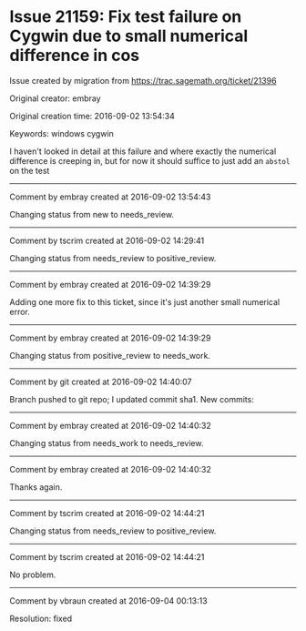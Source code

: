# Issue 21159: Fix test failure on Cygwin due to small numerical difference in cos

Issue created by migration from https://trac.sagemath.org/ticket/21396

Original creator: embray

Original creation time: 2016-09-02 13:54:34

Keywords: windows cygwin

I haven't looked in detail at this failure and where exactly the numerical difference is creeping in, but for now it should suffice to just add an `abstol` on the test


---

Comment by embray created at 2016-09-02 13:54:43

Changing status from new to needs_review.


---

Comment by tscrim created at 2016-09-02 14:29:41

Changing status from needs_review to positive_review.


---

Comment by embray created at 2016-09-02 14:39:29

Adding one more fix to this ticket, since it's just another small numerical error.


---

Comment by embray created at 2016-09-02 14:39:29

Changing status from positive_review to needs_work.


---

Comment by git created at 2016-09-02 14:40:07

Branch pushed to git repo; I updated commit sha1. New commits:


---

Comment by embray created at 2016-09-02 14:40:32

Changing status from needs_work to needs_review.


---

Comment by embray created at 2016-09-02 14:40:32

Thanks again.


---

Comment by tscrim created at 2016-09-02 14:44:21

Changing status from needs_review to positive_review.


---

Comment by tscrim created at 2016-09-02 14:44:21

No problem.


---

Comment by vbraun created at 2016-09-04 00:13:13

Resolution: fixed
